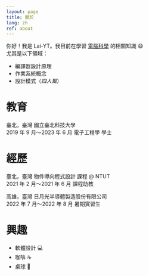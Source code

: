 ```yaml
---
layout: page
title: 關於
lang: zh
ref: about
---
```


你好！我是 Lai-YT。我目前在學習 [電腦科學](https://zh.m.wikipedia.org/zh-tw/%E8%AE%A1%E7%AE%97%E6%9C%BA%E7%A7%91%E5%AD%A6) 的相關知識 :smile: \
尤其是以下領域：

- 編譯器設計原理
- 作業系統概念
- 設計模式（*四人幫*）

# 教育

<span class="period-loc">臺北，臺灣</span>
國立臺北科技大學
<br>
<span class="period-loc">2019 年 9 月～2023 年 6 月</span>
電子工程學 學士

# 經歷

<span class="period-loc">臺北，臺灣</span>
物件導向程式設計 課程 @ NTUT
<br>
<span class="period-loc">2021 年 2 月～2021 年 6 月</span>
課程助教

<span class="period-loc">高雄，臺灣</span>
日月光半導體製造股份有限公司
<br>
<span class="period-loc">2022 年 7 月～2022 年 8 月</span>
暑期實習生

# 興趣

- 軟體設計 :computer:
- 咖啡 :coffee:
- 桌球 :ping_pong:
